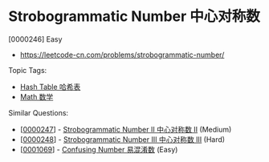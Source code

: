 # Strobogrammatic Number 中心对称数

[0000246] Easy

- https://leetcode-cn.com/problems/strobogrammatic-number/

Topic Tags:

- [Hash Table 哈希表](https://leetcode-cn.com/tag/hash-table/)
- [Math 数学](https://leetcode-cn.com/tag/math/)

Similar Questions:

- [[0000247](https://leetcode-cn.com/problems/strobogrammatic-number-ii/)] - [Strobogrammatic Number II 中心对称数 II](./0000247.strobogrammatic-number-ii.md) (Medium)
- [[0000248](https://leetcode-cn.com/problems/strobogrammatic-number-iii/)] - [Strobogrammatic Number III 中心对称数 III](./0000248.strobogrammatic-number-iii.md) (Hard)
- [[0001069](https://leetcode-cn.com/problems/confusing-number/)] - [Confusing Number 易混淆数](./0001069.confusing-number.md) (Easy)
